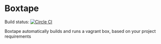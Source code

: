 # Boxtape

Build status: [![Circle CI](https://circleci.com/gh/martypitt/boxtape.svg?style=svg)](https://circleci.com/gh/martypitt/boxtape)

Boxtape automatically builds and runs a vagrant box, based on your project requirements
